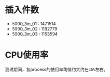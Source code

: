 # 插入件数
- 5000_3m_01 : 1471514
- 5000_3m_02 : 1182779
- 5000_3m_03 : 1153594

# CPU使用率
测试期间，各process的使用率均值约大约在`40%`左右。
